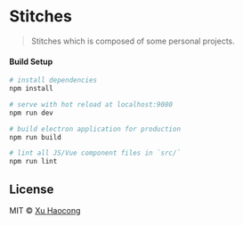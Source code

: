 # Stitches

> Stitches which is composed of some personal projects.

#### Build Setup

``` bash
# install dependencies
npm install

# serve with hot reload at localhost:9080
npm run dev

# build electron application for production
npm run build

# lint all JS/Vue component files in `src/`
npm run lint

```

## License

MIT &copy; [Xu Haocong](https://github.com/sad-xu)
